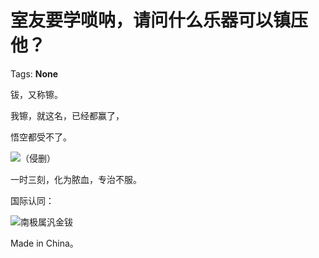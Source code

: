 # 室友要学唢呐，请问什么乐器可以镇压他？

Tags: **None**

钹，又称镲。

我镲，就这名，已经都赢了，

悟空都受不了。

![](https://pic1.zhimg.com/50/v2-f83206ab4cdfe83568c567b8cb2108ce_hd.jpg?source=1940ef5c)（侵删）

一时三刻，化为脓血，专治不服。

国际认同：

![](https://pic2.zhimg.com/50/v2-72fe67fdc648bc162d062afc599bd53b_hd.jpg?source=1940ef5c)南极属汎金钹

Made in China。



